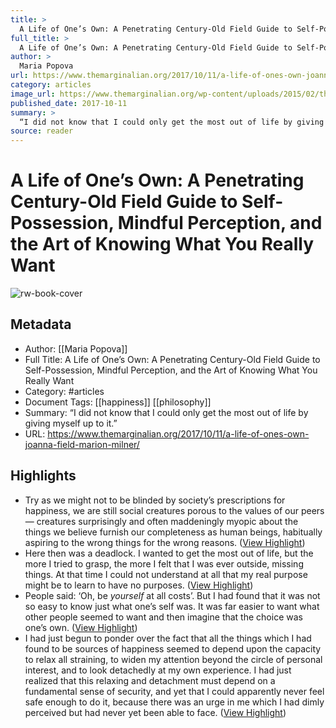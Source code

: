 ```yaml
---
title: >
  A Life of One’s Own: A Penetrating Century-Old Field Guide to Self-Possession, Mindful Perception, and the Art of Knowing What You Really Want
full_title: >
  A Life of One’s Own: A Penetrating Century-Old Field Guide to Self-Possession, Mindful Perception, and the Art of Knowing What You Really Want
author: >
  Maria Popova
url: https://www.themarginalian.org/2017/10/11/a-life-of-ones-own-joanna-field-marion-milner/
category: articles
image_url: https://www.themarginalian.org/wp-content/uploads/2015/02/thewellofbeing_weill0.jpg?fit=600%2C315&ssl=1
published_date: 2017-10-11
summary: >
  “I did not know that I could only get the most out of life by giving myself up to it.”
source: reader
---
```

# A Life of One’s Own: A Penetrating Century-Old Field Guide to Self-Possession, Mindful Perception, and the Art of Knowing What You Really Want

![rw-book-cover](https://www.themarginalian.org/wp-content/uploads/2015/02/thewellofbeing_weill0.jpg?fit=600%2C315&ssl=1)

## Metadata
- Author: [[Maria Popova]]
- Full Title: A Life of One’s Own: A Penetrating Century-Old Field Guide to Self-Possession, Mindful Perception, and the Art of Knowing What You Really Want
- Category: #articles
- Document Tags: [[happiness]] [[philosophy]] 
- Summary: “I did not know that I could only get the most out of life by giving myself up to it.”
- URL: https://www.themarginalian.org/2017/10/11/a-life-of-ones-own-joanna-field-marion-milner/

## Highlights
- Try as we might not to be blinded by society’s prescriptions for happiness, we are still social creatures porous to the values of our peers — creatures surprisingly and often maddeningly myopic about the things we believe furnish our completeness as human beings, habitually aspiring to the wrong things for the wrong reasons. ([View Highlight](https://read.readwise.io/read/01jfzxnjmhnpny78zpnjx0qga1))
- Here then was a deadlock. I wanted to get the most out of life, but the more I tried to grasp, the more I felt that I was ever outside, missing things. At that time I could not understand at all that my real purpose might be to learn to have no purposes. ([View Highlight](https://read.readwise.io/read/01jfzxz9z2fyvssgad6xsrzknz))
- People said: ‘Oh, be *yourself* at all costs’. But I had found that it was not so easy to know just what one’s self was. It was far easier to want what other people seemed to want and then imagine that the choice was one’s own. ([View Highlight](https://read.readwise.io/read/01jfzy0h110d8saakmsjn8tfvk))
- I had just begun to ponder over the fact that all the things which I had found to be sources of happiness seemed to depend upon the capacity to relax all straining, to widen my attention beyond the circle of personal interest, and to look detachedly at my own experience. I had just realized that this relaxing and detachment must depend on a fundamental sense of security, and yet that I could apparently never feel safe enough to do it, because there was an urge in me which I had dimly perceived but had never yet been able to face. ([View Highlight](https://read.readwise.io/read/01jfzy4dqkgr59jadmjyzh5h0k))


